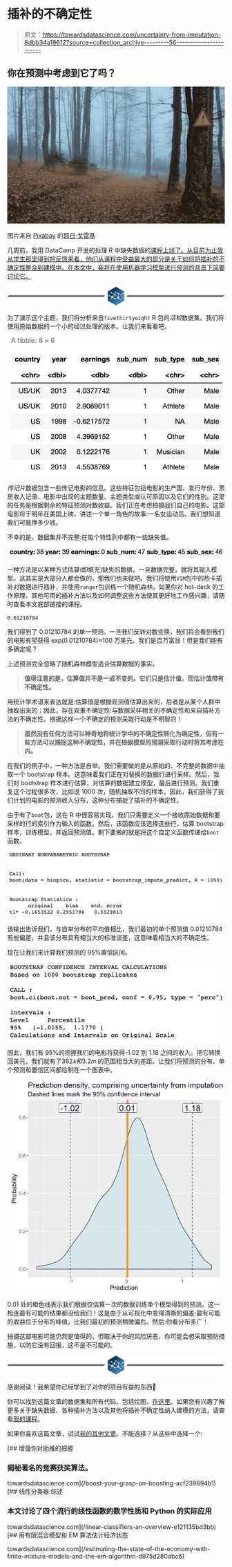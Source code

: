 # 插补的不确定性

> 原文：<https://towardsdatascience.com/uncertainty-from-imputation-8dbb34a19612?source=collection_archive---------56----------------------->

## 你在预测中考虑到它了吗？

![](img/3b937bbf00786bddefd0510c39af6175.png)

图片来自 [Pixabay](https://pixabay.com/?utm_source=link-attribution&utm_medium=referral&utm_campaign=image&utm_content=3774152) 的[耶日·戈雷基](https://pixabay.com/users/JerzyGorecki-2233926/?utm_source=link-attribution&utm_medium=referral&utm_campaign=image&utm_content=3774152)

几周前，我用 DataCamp 开发的处理 R 中缺失数据的[课程上线了。从目前为止我从学生那里得到的反馈来看，他们从课程中受益最大的部分是关于如何将插补的不确定性整合到建模中。在本文中，我将在使用机器学习模型进行预测的背景下简要讨论它。](https://datacamp.com/courses/handling-missing-data-with-imputations-in-r)

![](img/4fa79d8e1efffb34c1c49ca6a5ee5eb5.png)

为了演示这个主题，我们将分析来自`fivethirtyeight` R 包的*活检*数据集。我们将使用原始数据的一个小的经过处理的版本。让我们来看看吧。

![](img/4919ddb291bbd8830e9a08d50a44fdef.png)

*传记片*数据包含一些传记电影的信息。这些特征包括电影的生产国、发行年份、票房收入记录、电影中出现的主题数量、主题类型或认可原因以及它们的性别。这里的任务是根据剩余的特征预测对数收益。我们正在考虑拍摄我们自己的电影。这部电影将于明年在美国上映，讲述一个单一角色的故事:一名女运动员。我们想知道我们可能挣多少钱。

不幸的是，数据集并不完整:在每个特性列中都有一些缺失值。

![](img/e58709d772c72c84fb0436cd3cf89397.png)

一种方法是以某种方式估算(即填充)缺失的数据，一旦数据完整，就将其输入模型。这其实是大部分人都会做的，那我们也来做吧。我们将使用`VIM`包中的热卡插补对数据进行插补，并使用`ranger`包训练一个随机森林。如果你对 hot-deck 的工作原理、其他可用的插补方法以及如何调整这些方法使其更好地工作感兴趣，请随时查看本文底部链接的课程。

```
0.01210784
```

我们得到了 0.01210784 的单一预测。一旦我们反转对数变换，我们将会看到我们的电影有望获得 exp(0.01210784)≈100 万美元。我们是百万富翁！但是我们能有多确定呢？

上述预测完全忽略了随机森林模型适合估算数据的事实。

> **值得注意的是，估算值并不是一成不变的。它们只是估计值，而估计值带有不确定性。**

用统计学术语来表达就是:估算值是根据观测值估算出来的，后者是从某个人群中抽取出来的；因此，存在双重不确定性:与数据采样相关的不确定性和来自插补方法的不确定性。根据这样一个不确定的预测采取行动是不明智的！

> **虽然没有任何方法可以神奇地将统计学中的不确定性转化为确定性，但有一些方法可以捕捉这种不确定性，并在根据模型的预测采取行动时将其考虑在内。**

在我们的例子中，一种方法是自举。我们需要做的是从原始的、不完整的数据中抽取一个 bootstrap 样本。这意味着我们正在对替换的数据行进行采样。然后，我们对 bootstrap 样本进行估算，对估算的数据建立模型，最后进行预测。我们重复这个过程很多次，比如说 1000 次，随机抽取不同的样本。因此，我们获得了我们计划的电影的预测收入分布，这种分布捕捉了插补的不确定性。

由于有了`boot`包，这在 R 中很容易实现。我们只需要定义一个接收原始数据和要采样的行的索引作为输入的函数。然后，该函数应该选择这些行，估算 bootstrap 样本，训练模型，并返回预测值。剩下要做的就是将这个自定义函数传递给`boot`函数。

![](img/c104b3448eb5a9e6fb7f849b7702f146.png)

该输出告诉我们，与自举分布的平均值相比，我们最初的单个预测值 0.01210784 有些偏差，并且该分布具有相当大的标准误差，这意味着相当大的不确定性。

现在让我们来计算我们预测的 95%置信区间。

![](img/5ef719be3321c2eeffd8102069c1215a.png)

因此，我们有 95%的把握我们的电影将获得-1.02 到 1.18 之间的收入。把它转换回美元，我们就有了$362𝑘和$3.2𝑚.的范围相当大的差距。让我们将预测的分布、单个预测和置信区间都绘制在一个图表中。

![](img/9641142231aa487413feac76449c1ba0.png)

0.01 处的橙色线表示我们根据仅估算一次的数据训练单个模型得到的预测。这一枪连最有可能的结果都没给我们！这是由于从可视化中变得清晰的偏差:最有可能的收益位于分布的峰值，比我们最初的预测稍微偏右。然后:你看分布多广！

拍摄这部电影可能仍然是值得的，但取决于你的风险厌恶，你可能会想采取预防措施，以防它没有回报，这不是不可能的。

![](img/4fa79d8e1efffb34c1c49ca6a5ee5eb5.png)

感谢阅读！我希望你已经学到了对你的项目有益的东西🚀

你可以找到这篇文章的数据集和所有代码，包括绘图，[在这里](https://github.com/MichalOleszak/KnowledgeBank/blob/master/blog_posts/imputation_uncertainty/imputation_uncertainty.ipynb)。如果您有兴趣了解更多关于缺失数据、各种插补方法以及其他将插补不确定性纳入建模的方法，请查看[我的课程](https://datacamp.com/courses/handling-missing-data-with-imputations-in-r)。

如果你喜欢这篇文章，试试[我的其他文章](https://michaloleszak.github.io/blog/)。不能选择？从这些中选择一个:

[](/boost-your-grasp-on-boosting-acf239694b1) [## 增强你对助推的把握

### 揭秘著名的竞赛获奖算法。

towardsdatascience.com](/boost-your-grasp-on-boosting-acf239694b1) [](/linear-classifiers-an-overview-e121135bd3bb) [## 线性分类器:综述

### 本文讨论了四个流行的线性函数的数学性质和 Python 的实际应用

towardsdatascience.com](/linear-classifiers-an-overview-e121135bd3bb) [](/estimating-the-state-of-the-economy-with-finite-mixture-models-and-the-em-algorithm-d975d280dbc6) [## 用有限混合模型和 EM 算法估计经济状态

towardsdatascience.com](/estimating-the-state-of-the-economy-with-finite-mixture-models-and-the-em-algorithm-d975d280dbc6)